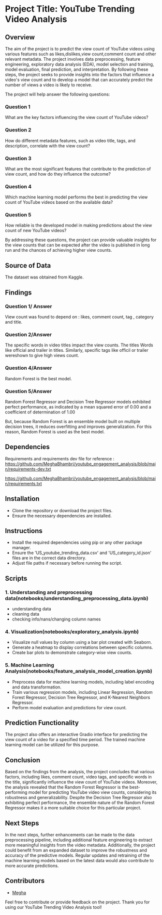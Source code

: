 # Project Title: YouTube Trending Video Analysis

## Overview

The aim of the project is to predict the view count of YouTube videos using various features such as likes,dislikes,view count,comment count and other relevant metadata. The project involves data preprocessing, feature engineering, exploratory data analysis (EDA), model selection and training, model evaluation,  final prediction, and interpretation. By following these steps, the project seeks to provide insights into the factors that influence a video's view count and to develop a model that can accurately predict the number of views a video is likely to receive.

The project will help answer the following questions:

### Question 1

What are the key factors influencing the view count of YouTube videos?

### Question 2

How do different metadata features, such as video title, tags, and description, correlate with the view count?

### Question 3

What are the most significant features that contribute to the prediction of view count, and how do they influence the outcome?

### Question 4

Which machine learning model performs the best in predicting the view count of YouTube videos based on the available data?
  
### Question 5

How reliable is the developed model in making predictions about the view count of new YouTube videos?

By addressing these questions, the project can provide valuable insights for the view counts that can be expected after the video is published in long run and the chances of achieving higher view counts.

## Source of Data

The dataset was obtained from Kaggle.

## Findings

### Question 1/ Answer

View count was found to depend on : likes, comment count, tag , category and title.

### Question 2/Answer

The specific words in video titles impact the view counts.
The titles Words like official and trailer in titles.
Similarly, specific tags like officil or trailer wereshown to give high views count.

### Question 4/Answer

Random Forest is the best model.

### Question 5/Answer

Random Forest Regressor and Decision Tree Regressor models exhibited perfect performance, as indicated by a mean squared error of 0.00 and a coefficient of determination of 1.00

But, because Random Forest is an ensemble model built on multiple decision trees, it reduces overfitting and improves generalization. For this reason, Random Forest is used as the best model.

## Dependencies
Requirements and requirements dev file for reference :
https://github.com/MeghaBhambri/youtube_engagement_analysis/blob/main/requirements-dev.txt

https://github.com/MeghaBhambri/youtube_engagement_analysis/blob/main/requirements.txt

## Installation

- Clone the repository or download the project files.
- Ensure the necessary dependencies are installed.


## Instructions

- Install the required dependencies using pip or any other package manager.
- Ensure the 'US_youtube_trending_data.csv' and 'US_category_id.json' files are in the correct data directory.
- Adjust file paths if necessary before running the script.

## Scripts

### 1. Understanding and preprocessing data(notebooks/understanding_preprocessing_data.ipynb)

- understanding data
- cleaning data 
- checking info/nans/changing column names

### 4. Visualization(notebooks/exploratory_analysis.ipynb)

- Visualize null values by column using a bar plot created with Seaborn.
- Generate a heatmap to display correlations between specific columns.
- Create bar plots to demonstrate category-wise view counts.

### 5. Machine Learning Analysis(notebooks/feature_analysis_model_creation.ipynb)

- Preprocess data for machine learning models, including label encoding and data transformation.
- Train various regression models, including Linear Regression, Random Forest Regressor, Decision Tree Regressor, and K-Nearest Neighbors Regressor.
- Perform model evaluation and predictions for view count.

## Prediction Functionality

The project also offers an interactive Gradio interface for predicting the view count of a video for a specified time period. The trained machine learning model can be utilized for this purpose.

## Conclusion

Based on the findings from the analysis, the project concludes that various factors, including likes, comment count, video tags, and specific words in the title, significantly influence the view count of YouTube videos. Moreover, the analysis revealed that the Random Forest Regressor is the best-performing model for predicting YouTube video view counts, considering its robustness and generalizability. Despite the Decision Tree Regressor also exhibiting perfect performance, the ensemble nature of the Random Forest Regressor makes it a more suitable choice for this particular project.

## Next Steps

In the next steps, further enhancements can be made to the data preprocessing pipeline, including additional feature engineering to extract more meaningful insights from the video metadata. Additionally, the project could benefit from an expanded dataset to improve the robustness and accuracy of the predictive models. Regular updates and retraining of the machine learning models based on the latest data would also contribute to more accurate predictions.

## Contributors

- [Megha](https://github.com/MeghaBhambri)

Feel free to contribute or provide feedback on the project. Thank you for using our YouTube Trending Video Analysis tool!

